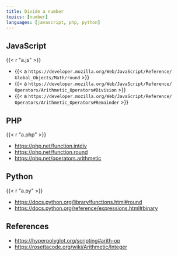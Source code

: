 ```yaml
---
title: Divide a number
topics: [number]
languages: [javascript, php, python]
---
```


## JavaScript

{{< r "a.js" >}}

- {{< a `https://developer.mozilla.org/Web/JavaScript/Reference/
   Global_Objects/Math/round` >}}
- {{< a `https://developer.mozilla.org/Web/JavaScript/Reference/
   Operators/Arithmetic_Operators#Division` >}}
- {{< a `https://developer.mozilla.org/Web/JavaScript/Reference/
   Operators/Arithmetic_Operators#Remainder` >}}

## PHP

{{< r "a.php" >}}

- <https://php.net/function.intdiv>
- <https://php.net/function.round>
- <https://php.net/operators.arithmetic>

## Python

{{< r "a.py" >}}

- <https://docs.python.org/library/functions.html#round>
- <https://docs.python.org/reference/expressions.html#binary>

## References

- <https://hyperpolyglot.org/scripting#arith-op>
- <https://rosettacode.org/wiki/Arithmetic/Integer>
